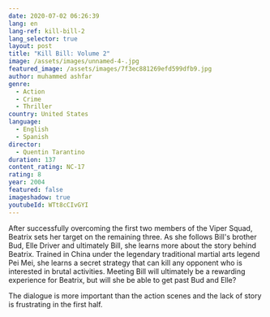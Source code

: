 ```yaml
---
date: 2020-07-02 06:26:39
lang: en
lang-ref: kill-bill-2
lang_selector: true
layout: post
title: "Kill Bill: Volume 2"
image: /assets/images/unnamed-4-.jpg
featured_image: /assets/images/7f3ec881269efd599dfb9.jpg
author: muhammed ashfar
genre:
  - Action
  - Crime
  - Thriller
country: United States
language:
  - English
  - Spanish
director:
  - Quentin Tarantino
duration: 137
content_rating: NC-17
rating: 8
year: 2004
featured: false
imageshadow: true
youtubeId: WTt8cCIvGYI
---
```

After successfully overcoming the first two members of the Viper Squad, Beatrix sets her target on the remaining three. As she follows Bill's brother Bud, Elle Driver and ultimately Bill, she learns more about the story behind Beatrix. Trained in China under the legendary traditional martial arts legend Pei Mei, she learns a secret strategy that can kill any opponent who is interested in brutal activities. Meeting Bill will ultimately be a rewarding experience for Beatrix, but will she be able to get past Bud and Elle? 

The dialogue is more important than the action scenes and the lack of story is frustrating in the first half.